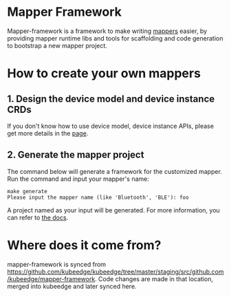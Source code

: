 # Mapper Framework
Mapper-framework is a framework to make writing [mappers](https://github.com/kubeedge/mappers-go) easier, by providing mapper runtime libs and tools for scaffolding and code generation to bootstrap a new mapper project.

# How to create your own mappers

## 1. Design the device model and device instance CRDs
If you don't know how to use device model, device instance APIs, please get more details in the [page](https://kubeedge.io/docs/developer/device_crd/).

## 2. Generate the mapper project
The command below will generate a framework for the customized mapper. Run the command and input your mapper's name:
```shell
make generate
Please input the mapper name (like 'Bluetooth', 'BLE'): foo
```
A project named as your input will be generated.
For more information, you can refer to [the docs](https://kubeedge.io/docs/developer/mappers/#how-to-create-your-own-mappers).


# Where does it come from?
mapper-framework is synced from https://github.com/kubeedge/kubeedge/tree/master/staging/src/github.com/kubeedge/mapper-framework.
Code changes are made in that location, merged into kubeedge and later synced here.
